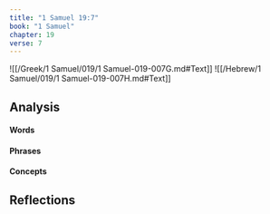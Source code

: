 ```yaml
---
title: "1 Samuel 19:7"
book: "1 Samuel"
chapter: 19
verse: 7
---
```

![[/Greek/1 Samuel/019/1 Samuel-019-007G.md#Text]]
![[/Hebrew/1 Samuel/019/1 Samuel-019-007H.md#Text]]

## Analysis

#### Words

#### Phrases

#### Concepts

## Reflections
